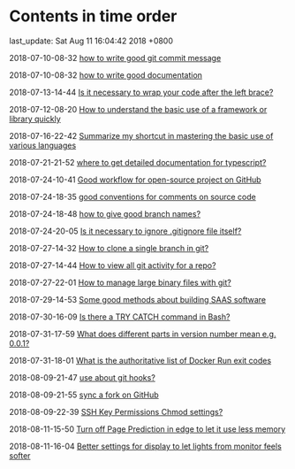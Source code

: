 # Contents in time order

last_update: Sat Aug 11 16:04:42 2018 +0800

 2018-07-10-08-32   [how to write good git commit message](git.md)

 2018-07-10-08-32	[how to write good documentation ](details.md)

 2018-07-13-14-44	[Is it necessary to wrap your code after the left brace?](details.md)

 2018-07-12-08-20	[How to understand the basic use of a framework or library quickly](details.md)

 2018-07-16-22-42	[Summarize my shortcut in mastering the basic use of various languages](details.md)

 2018-07-21-21-52	[where to get detailed documentation for typescript?](typescript.md)

 2018-07-24-10-41	[Good workflow for open-source project on GitHub](git.md)

 2018-07-24-18-35	[good conventions for comments on source code](details.md)

 2018-07-24-18-48	[how to give good branch names?](git.md)

 2018-07-24-20-05	[Is it necessary to ignore .gitignore file itself?](git.md)

 2018-07-27-14-32	[How to clone a single branch in git?](git.md)

 2018-07-27-14-44	[How to view all git activity for a repo?](git.md)

 2018-07-27-22-01	[How to manage large binary files with git?](git.md)

 2018-07-29-14-53	[Some good methods about building SAAS software](software.md)

 2018-07-30-16-09	[Is there a TRY CATCH command in Bash?](linux.md)

 2018-07-31-17-59	[What does different parts in version number mean e.g. 0.0.1?](details.md)

 2018-07-31-18-01	[What is the authoritative list of Docker Run exit codes](virtualization.md)

 2018-08-09-21-47	[use about git hooks?](git.md)

 2018-08-09-21-55	[sync a fork on GitHub](git.md)

 2018-08-09-22-39	[SSH Key Permissions Chmod settings?](linux.md)

 2018-08-11-15-50	[Turn off Page Prediction in edge to let it use less memory](tricksForWindows.md)
 2018-08-11-16-04	[ Better settings for display to let lights from monitor feels softer](tricksForWindows.md)
